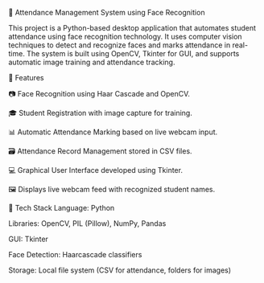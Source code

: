 🧠 Attendance Management System using Face Recognition


This project is a Python-based desktop application that automates student attendance using face recognition technology. It uses computer vision techniques to detect and recognize faces and marks attendance in real-time. The system is built using OpenCV, Tkinter for GUI, and supports automatic image training and attendance tracking.



🚀 Features


📷 Face Recognition using Haar Cascade and OpenCV.

🎓 Student Registration with image capture for training.

📊 Automatic Attendance Marking based on live webcam input.

🗃️ Attendance Record Management stored in CSV files.

💻 Graphical User Interface developed using Tkinter.

🖼️ Displays live webcam feed with recognized student names.



🧰 Tech Stack
Language: Python

Libraries: OpenCV, PIL (Pillow), NumPy, Pandas

GUI: Tkinter

Face Detection: Haarcascade classifiers

Storage: Local file system (CSV for attendance, folders for images)
